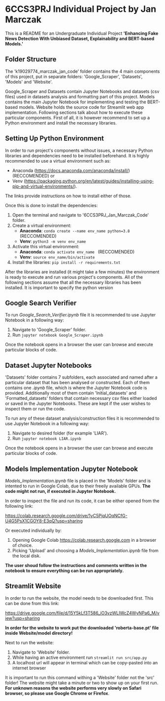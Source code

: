 # 6CCS3PRJ Individual Project by Jan Marczak

This is a README for an Undergraduate Individual Project **'Enhancing Fake News Detection With Unbiased Dataset, Explainability and BERT-based Models.'**


## Folder Structure

The 'k19029774_marczak_jan_code' folder contains the 4 main components of this project, put in separate folders: 'Google_Scraper', 'Datasets', 'Models' and 'Website'. 

Google_Scraper and Datasets contain Jupyter Notebooks and datasets (csv files) used in datasets analysis and formatting part of this project. Models contains the main Jupyter Notebook for implementing and testing the BERT-based models. Website holds the source code for Streamlit web app implementation. Following sections talk about how to execute these particular components. First of all, it is however recommend to set up a Python environment and install the necessary libraries.

## Setting Up Python Environment

In order to run project's components without issues, a necessary Python libraries and dependencies need to be installed beforehand. It is highly recommended to use a virtual environment such as:

- Anaconda (<https://docs.anaconda.com/anaconda/install/>) (RECCOMENDED) or
- Venv (<https://packaging.python.org/en/latest/guides/installing-using-pip-and-virtual-environments/>). 

The links provide instructions on how to install either of those. 


Once this is done to install the dependencies:
1. Open the terminal and navigate to '6CCS3PRJ_Jan_Marczak_Code' folder.
2. Create a virtual environment:
   - **Anaconda**: ```conda create --name env_name python=3.8``` (RECCOMENDED)
   - **Venv**: ```python3 -m venv env_name ```
3. Activate this virtual environment:
   - **Anaconda**: ```conda activate env_name ``` (RECCOMENDED)
   - **Venv**: ```source env_name/bin/activate ```
4. Install the libraries: ```pip install -r requirements.txt ```

After the libraries are installed (it might take a few minutes) the environment is ready to execute and run various project's components. All of the following sections assume that all the necessary libraries has been installed. It is important to specify the python version


## Google Search Verifier
To run *Google_Search_Verifier.ipynb* file it is recommended to use Jupyter Notebook in a following way:

1. Navigate to 'Google_Scraper' folder.
2. Run ```jupyter notebook Google_Scraper.ipynb ```

Once the notebook opens in a browser the user can browse and execute particular blocks of code.


## Dataset Jupyter Notebooks
'Datasets' folder contains 7 subfolders, each associated and named after a particular dataset that has been analysed or constructed. Each of them contains one *.ipynb* file, which is where the Jupyter Notebook code is provided. Additionally most of them contain 'Initial_datasets' and 'Formatted_datasets' folders that contain necessary csv files either loaded or saved in the Jupyter Notebooks. These are kept if the user wishes to inspect them or run the code.

To run any of these dataset analysis/construction files it is recommended to use Jupyter Notebook in a following way:

1. Navigate to desired folder (for example 'LIAR').
2. Run ```jupyter notebook LIAR.ipynb ```

Once the notebook opens in a browser the user can browse and execute particular blocks of code.


## Models Implementation Jupyter Notebook
*Models_Implementation.ipynb* file is placed in the 'Models' folder and is intented to run in Google Colab, due to their freeily available GPUs. **The code might not run, if executed in Jupyter Notebook.**

In order to inspect the file and run its code, it can be either opened from the following link:

<https://colab.research.google.com/drive/1yC5PjqUOqNCfG-U4G5PsX1CGOY8-E3qQ?usp=sharing>

Or executed individually by:
1. Opening Google Colab <https://colab.research.google.com> in a browser of choice.
2. Picking 'Upload' and choosing a *Models_Implementation.ipynb* file from the local disk.

**The user shoud follow the instructions and comments written in the notebook to ensure everything can be run appropriately.**


## Streamlit Website

In order to run the website, the model needs to be downloaded first. This can be done from this link:

https://drive.google.com/file/d/15Y5kLf3T586_iO3vzWLIWcZ4WyNPa6_M/view?usp=sharing

**In order for the website to work put the downloaded 'roberta-base.pt' file inside Website/model directory!**

Next to run the website:
1. Navigate to 'Website' folder.
2. While having an active environment run ```streamlit run src/app.py```
3. A localhost url will appear in terminal which can be copy-pasted into an internet browser

It is important to run this command withing a 'Website' folder not the 'src' folder! The website might take a minute or two to show up on your first run. **For unknown reasons the website performs very slowly on Safari browser, so please use Google Chrome or Firefox**. 
